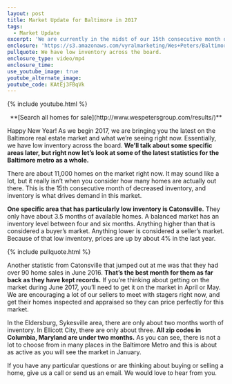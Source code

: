 ```yaml
---
layout: post
title: Market Update for Baltimore in 2017
tags:
  - Market Update
excerpt: 'We are currently in the midst of our 15th consecutive month of decreased inventory. Some areas in Baltimore have lower inventory than others, but our levels are low across the board.'
enclosure: 'https://s3.amazonaws.com/vyralmarketing/Wes+Peters/Baltimore+Metro+Real+Estate-+Latest+Baltimore+real+estate+news.mp4'
pullquote: We have low inventory across the board.
enclosure_type: video/mp4
enclosure_time:
use_youtube_image: true
youtube_alternate_image:
youtube_code: KAtEj3FBqVk
---
```



{% include youtube.html %}

<p style="text-align:center;">**[Search all homes for sale](http://www.wespetersgroup.com/results/)**</p>

Happy New Year! As we begin 2017, we are bringing you the latest on the Baltimore real estate market and what we’re seeing right now. Essentially, we have low inventory across the board. **We’ll talk about some specific areas later, but right now let’s look at some of the latest statistics for the Baltimore metro as a whole.**

There are about 11,000 homes on the market right now. It may sound like a lot, but it really isn’t when you consider how many homes are actually out there. This is the 15th consecutive month of decreased inventory, and inventory is what drives demand in this market.

**One specific area that has particularly low inventory is Catonsville.** They only have about 3.5 months of available homes. A balanced market has an inventory level between four and six months. Anything higher than that is considered a buyer’s market. Anything lower is considered a seller’s market. Because of that low inventory, prices are up by about 4% in the last year.

{% include pullquote.html %}

Another statistic from Catonsville that jumped out at me was that they had over 90 home sales in June 2016. **That’s the best month for them as far back as they have kept records.** If you’re thinking about getting on the market during June 2017, you’ll need to get it on the market in April or May. We are encouraging a lot of our sellers to meet with stagers right now, and get their homes inspected and appraised so they can price perfectly for this market.

In the Eldersburg, Sykesville area, there are only about two months worth of inventory. In Ellicott City, there are only about three. **All zip codes in Columbia, Maryland are under two months.** As you can see, there is not a lot to choose from in many places in the Baltimore Metro and this is about as active as you will see the market in January.

If you have any particular questions or are thinking about buying or selling a home, give us a call or send us an email. We would love to hear from you.